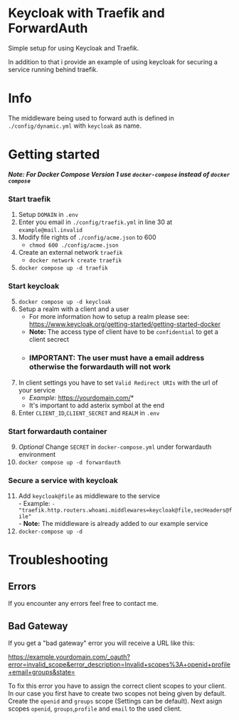 # Keycloak with Traefik and ForwardAuth 

Simple setup for using Keycloak and Traefik. 

In addition to that i provide an example of using keycloak for securing a service running behind traefik.

# Info
The middleware being used to forward auth is defined in `./config/dynamic.yml` with `keycloak` as name.

# Getting started

***Note: For Docker Compose Version 1 use `docker-compose` instead of `docker compose`***

### Start traefik
1. Setup `DOMAIN` in `.env` 
2. Enter you email in `./config/traefik.yml` in line 30 at `example@mail.invalid` 
3. Modify file rights of `./config/acme.json` to 600
   - `chmod 600 ./config/acme.json`
4. Create an external network `traefik`
   - `docker network create traefik`
5. `docker compose up -d traefik`

### Start keycloak
5. `docker compose up -d keycloak`
6. Setup a realm with a client and a user 
   - For more information how to setup a realm please see: https://www.keycloak.org/getting-started/getting-started-docker
   - **Note:** The access type of client have to be `confidential` to get a client secrect
   - ### **IMPORTANT: The user must have a email address otherwise the forwardauth will not work**
7. In client settings you have to set `Valid Redirect URIs` with the url of your service
   - *Example:* https://yourdomain.com/*
   - It's important to add asterix symbol at the end
8. Enter `CLIENT_ID`,`CLIENT_SECRET` and `REALM` in `.env`

### Start forwardauth container
9. *Optional* Change `SECRET` in `docker-compose.yml` under forwardauth environment 
10. `docker compose up -d forwardauth`

### Secure a service with keycloak
11.  Add `keycloak@file` as middleware to the service\
    -  Example: `- "traefik.http.routers.whoami.middlewares=keycloak@file,secHeaders@file"` \
    - **Note:** The middleware is already added to our example service
12. `docker-compose up -d`


# Troubleshooting

## Errors
If you encounter any errors feel free to contact me.

## Bad Gateway 
If you get a "bad gateway" error you will receive a URL like this: 

https://example.yourdomain.com/_oauth?error=invalid_scope&error_description=Invalid+scopes%3A+openid+profile+email+groups&state= 

To fix this error you have to assign the correct client scopes to your client. In our case you first have to create two scopes not being given by default.  \
Create the `openid` and `groups` scope (Settings can be default).
Next asign scopes `openid`, `groups`,`profile` and `email` to the used client.